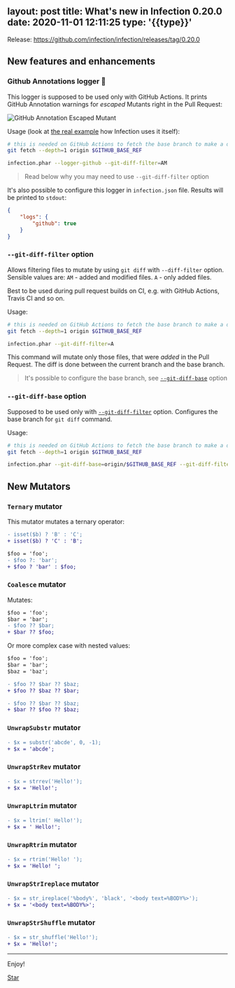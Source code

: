 layout: post
title: What's new in Infection 0.20.0
date: 2020-11-01 12:11:25
type: '{{type}}'
---

Release: https://github.com/infection/infection/releases/tag/0.20.0

## New features and enhancements

### Github Annotations logger 🚀

This logger is supposed to be used only with GitHub Actions. It prints GitHub Annotation warnings for *escaped* Mutants right in the Pull Request:

![GitHub Annotation Escaped Mutant](/images/github-logger.png)

Usage (look at [the real example](https://github.com/infection/infection/blob/bef65fc22faa200edd367ffe12596905947a2a93/.github/workflows/mt-annotations.yaml#L50-L52) how Infection uses it itself):

```bash
# this is needed on GitHub Actions to fetch the base branch to make a diff
git fetch --depth=1 origin $GITHUB_BASE_REF

infection.phar --logger-github --git-diff-filter=AM
```

> Read below why you may need to use `--git-diff-filter` option

It's also possible to configure this logger in `infection.json` file. Results will be printed to `stdout`:

```json
{
    "logs": {
        "github": true
    }
}
```

### `--git-diff-filter` option

Allows filtering files to mutate by using `git diff` with `--diff-filter` option. Sensible values are: `AM` - added and modified files. `A` - only added files.

Best to be used during pull request builds on CI, e.g. with GitHub Actions, Travis CI and so on.

Usage:

```bash
# this is needed on GitHub Actions to fetch the base branch to make a diff
git fetch --depth=1 origin $GITHUB_BASE_REF

infection.phar --git-diff-filter=A
```

This command will mutate only those files, that were *added* in the Pull Request. The diff is done between the current branch and the base branch.

> It's possible to configure the base branch, see [`--git-diff-base`](/guide/command-line-options.html#git-diff-base) option

### `--git-diff-base` option

Supposed to be used only with [`--git-diff-filter`](/guide/command-line-options.html#git-diff-filter) option. Configures the base branch for `git diff` command.

Usage:

```bash
# this is needed on GitHub Actions to fetch the base branch to make a diff
git fetch --depth=1 origin $GITHUB_BASE_REF

infection.phar --git-diff-base=origin/$GITHUB_BASE_REF --git-diff-filter=AM
```



## New Mutators

### `Ternary` mutator

This mutator mutates a ternary operator:

```diff
- isset($b) ? 'B' : 'C';
+ isset($b) ? 'C' : 'B';
```

```diff
$foo = 'foo';
- $foo ?: 'bar';
+ $foo ? 'bar' : $foo;
```

### `Coalesce` mutator

Mutates:

```diff
$foo = 'foo';
$bar = 'bar';
- $foo ?? $bar;
+ $bar ?? $foo;
```

Or more complex case with nested values:

```diff
$foo = 'foo';
$bar = 'bar';
$baz = 'baz';

- $foo ?? $bar ?? $baz;
+ $foo ?? $baz ?? $bar;

- $foo ?? $bar ?? $baz;
+ $bar ?? $foo ?? $baz;
```

### `UnwrapSubstr` mutator

```diff
- $x = substr('abcde', 0, -1);
+ $x = 'abcde';
```

### `UnwrapStrRev` mutator

```diff
- $x = strrev('Hello!');
+ $x = 'Hello!';
```

### `UnwrapLtrim` mutator

```diff
- $x = ltrim(' Hello!');
+ $x = ' Hello!';
```

### `UnwrapRtrim` mutator

```diff
- $x = rtrim('Hello! ');
+ $x = 'Hello! ';
```

### `UnwrapStrIreplace` mutator

```diff
- $x = str_ireplace('%body%', 'black', '<body text=%BODY%>');
+ $x = '<body text=%BODY%>';
```

### `UnwrapStrShuffle` mutator

```diff
- $x = str_shuffle('Hello!');
+ $x = 'Hello!';
```

------

Enjoy!

<a class="github-button" href="https://github.com/infection/infection" data-icon="octicon-star" data-show-count="true" aria-label="Star infection/infection on GitHub">Star</a>
<script async defer src="https://buttons.github.io/buttons.js"></script>
